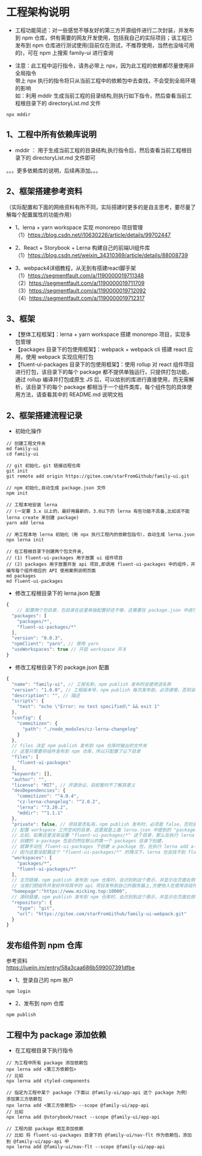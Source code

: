 # 工程架构说明

* 工程功能简述：对一些感觉不够友好的第三方开源组件进行二次封装，并发布到 npm 仓库，供有需要的网友开发使用，包括我自己的实际项目；该工程已发布到 npm 仓库进行测试使用(目前仅在测试，不推荐使用，当然也没啥可用的)，可在 npm 上搜索 family-ui 进行查询

* 注意：此工程中运行指令，请务必带上 npx，因为此工程的依赖都尽量使用非全局指令  
带上 npx 执行的指令将只从当前工程中的依赖包中去查找，不会受到全局环境的影响  
如：利用 mddir 生成当前工程的目录结构,则执行如下指令，然后查看当前工程根目录下的 directoryList.md 文件
```shell
npx mddir
```

## 1、工程中所有依赖库说明
* mddir ： 用于生成当前工程的目录结构,执行指令后，然后查看当前工程根目录下的 directoryList.md 文件即可  

。。。更多依赖库的说明，后续再添加。。。

## 2、框架搭建参考资料  
（实际配置和下面的网络资料有所不同，实际搭建时更多的是自主思考，要尽量了解每个配置属性的功能作用）

* 1、lerna + yarn workspace 实现 monorepo 项目管理   
（1）https://blog.csdn.net/i10630226/article/details/99702447

* 2、React + Storybook + Lerna 构建自己的前端UI组件库  
（1）https://blog.csdn.net/weixin_34310369/article/details/88008739

* 3、webpack4详细教程，从无到有搭建react脚手架  
（1）https://segmentfault.com/a/1190000019711348  
（2）https://segmentfault.com/a/1190000019711709  
（3）https://segmentfault.com/a/1190000019712092  
（4）https://segmentfault.com/a/1190000019712317  

## 3、框架
* 【整体工程框架】：lerna + yarn workspace 搭建 monorepo 项目，实现多包管理
* 【packages 目录下的包使用框架】：webpack + webpack cli 搭建 react 应用，使用 webpack 实现应用打包
* 【fluent-ui-packages 目录下的包使用框架】：使用 rollup 对 react 组件项目进行打包，该目录下的每个 package 都不提供单独运行，只提供打包功能，通过 rollup 编译并打包成原生 JS 后，可以给别的库进行直接使用，而无需解析，该目录下的每个 package 都相当于一个组件类库，每个组件包的具体使用方法，请查看其中的 README.md 说明文档


## 2、框架搭建流程记录

* 初始化操作
```shell
// 创建工程文件夹
md family-ui
cd family-ui

// git 初始化，git 链接远程仓库
git init
git remote add origin https://gitee.com/starFromGithub/family-ui.git

// npm 初始化,自动生成 package.json 文件
npm init

// 工程本地安装 lerna 
// (一定要 3.x 以上的，最好用最新的，3.0以下的 lerna 有些功能不具备,比如说不能 lerna create 来创建 package)
yarn add lerna

// 用工程本地 lerna 初始化（用 npx 执行工程内的依赖包指令），自动生成 lerna.json
npx lerna init

// 在工程根目录下创建两个包文件夹, 
// (1) fluent-ui-packages 用于放置 ui 组件项目
// (2) packages 用于放置开发 api 项目,即调用 fluent-ui-packages 中的组件，并编写每个组件相应的 API 使用案例说明页面
md packages
md fluent-ui-packages
```

* 修改工程根目录下的 lerna.json 配置

```javascript
{
    // 配置两个包目录，包目录在这里单独配置好还不够，还需要在 package.json 中进行相应的配置
  "packages": [
    "packages/*",
    "fluent-ui-packages/*"
  ],
  "version": "0.0.3",
  "npmClient": "yarn", // 使用 yarn
  "useWorkspaces": true // 开启 workspace 开关
}
```

* 修改工程根目录下的 package.json 配置

```javascript
{
  "name": "family-ui", // 工程名称，npm publish 发布时会使用该名称
  "version": "1.0.0", // 工程版本号，npm publish 每次发布前，必须递增，否则会发布失败
  "description": "", // 描述
  "scripts": {
    "test": "echo \"Error: no test specified\" && exit 1"
  },
  "config": {
    "commitizen": {
      "path": "./node_modules/cz-lerna-changelog"
    }
  },
  // files 决定 npm publish 发布到 npm 仓库时输出的文件夹
  // 这里只需要将组件发布到 npm 仓库，所以只配置了以下目录
  "files": [
    "fluent-ui-packages"
  ],
  "keywords": [],
  "author": "",
  "license": "MIT", // 开源协议，目前暂时不了解其意义
  "devDependencies": {
    "commitizen": "^4.0.4",
    "cz-lerna-changelog": "^2.0.2",
    "lerna": "^3.20.2",
    "mddir": "^1.1.1"
  },
  "private": false, // 项目是否私有，npm publish 发布时，必须是 false，否则会发布失败；但是本地运行项目时，必须设置为 true，所以这个值会经常改动
  // 配置 workspace 工作空间的目录，这里就是上面 lerna.json 中提到的 "packages" 属性，要保持一致
  // 比如，如果这里没有设置 "fluent-ui-packages/*" 这个目录，那么在执行 lerna create a-package fluent-ui-packages 时，
  // 创建的 a-package 包会仍然在默认的第一个 packages 目录下创建，
  // 就算手动在 fluent-ui-packages 下创建 a-package 包，在执行 lerna add a-package --scope b-package 等相关的 lerna 指令时，也会爆出找不到 a-package，
  // 因为这里没配置这个 "fluent-ui-packages/*" 的情况下，lerna 也会找不到 fluent-ui-packages 这个目录下的任何包的
  "workspaces": [
    "packages/*",
    "fluent-ui-packages/*"
  ],
  // 主页链接，npm publish 发布到 npm 仓库时，会识别到这个表示，并显示在页面右侧
  // 当我们把组件开发好并将其中的 api 项目发布到自己的服务器上,方便他人在使用该组件库时，查看 api 进行开发
  "homepage":"https://www.micking.top:10000", 
  // 源码链接，npm publish 发布到 npm 仓库时，会识别到这个表示，并显示在页面右侧
  "repository": {
    "type": "git",
    "url": "https://gitee.com/starFromGithub/family-ui-webpack.git"
  }
}
```

## 发布组件到 npm 仓库

参考资料  
https://juejin.im/entry/58a3caa686b599007391dfbe  

* 1、登录自己的 npm 账户
```shell
npm login
```
* 2、发布到 npm 仓库
```shell
npm publish
```

## 工程中为 package 添加依赖

* 在工程根目录下执行指令

```shell
// 为工程中所有 package 添加依赖包
npx lerna add <第三方依赖包>
// 比如
npx lerna add styled-components
```

```shell
// 指定为工程中某个 package（下面以 @family-ui/app-api 这个 package 为例） 添加第三方依赖包
npx lerna add <第三方依赖包> --scope @family-ui/app-api
// 比如
npx lerna add @storybook/react --scope @family-ui/app-api
```

```shell
// 工程内部 package 相互添加依赖
// 比如 将 fluent-ui-packages 目录下的 @family-ui/nav-flt 作为依赖包，添加到 @family-ui/app-api 中
npx lerna add @family-ui/nav-flt --scope @family-ui/app-api
```
